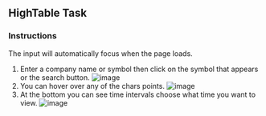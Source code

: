 ## HighTable Task

### Instructions
The input will automatically focus when the page loads.
1. Enter a company name or symbol then click on the symbol that appears or the search button.
![image](https://github.com/9abour/highTable-task/assets/92522994/f72622e0-2541-4903-8835-62bce9b616ff)
2. You can hover over any of the chars points.
![image](https://github.com/9abour/highTable-task/assets/92522994/3497bbe6-542d-4ec2-aff4-580a18aeaea2)
4. At the bottom you can see time intervals choose what time you want to view.
![image](https://github.com/9abour/highTable-task/assets/92522994/2d92c8b1-1a44-4963-9314-3425e1ded7cb)
